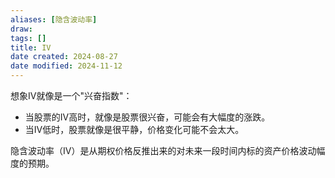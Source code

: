 ```yaml
---
aliases: [隐含波动率]
draw: 
tags: []
title: IV
date created: 2024-08-27
date modified: 2024-11-12
---
```


想象IV就像是一个"兴奋指数"：

- 当股票的IV高时，就像是股票很兴奋，可能会有大幅度的涨跌。
- 当IV低时，股票就像是很平静，价格变化可能不会太大。

隐含波动率（IV）是从期权价格反推出来的对未来一段时间内标的资产价格波动幅度的预期。
